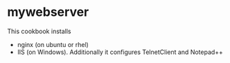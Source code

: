 # mywebserver

This cookbook installs 
- nginx (on ubuntu or rhel) 
- IIS (on Windows).  Additionally it configures TelnetClient and Notepad++
